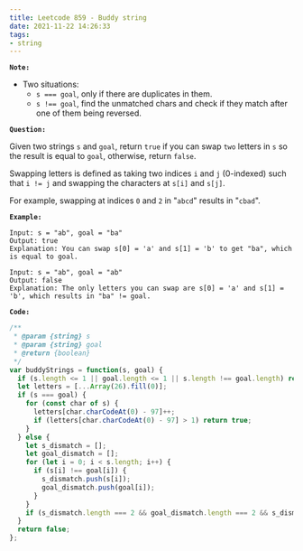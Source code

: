 ```yaml
---
title: Leetcode 859 - Buddy string
date: 2021-11-22 14:26:33
tags:
- string
---
```

**`Note:`**
- Two situations:
  - `s === goal`, only if there are duplicates in them.
  - `s !== goal`, find the unmatched chars and check if they match after one of them being reversed.

**`Question:`**

Given two strings `s` and `goal`, return `true` if you can swap `two` letters in `s` so the result is equal to `goal`, otherwise, return `false`.

Swapping letters is defined as taking two indices `i` and `j` (0-indexed) such that `i != j` and swapping the characters at `s[i]` and `s[j]`.

For example, swapping at indices `0` and `2` in "`abcd`" results in "`cbad`".

**`Example:`**
```
Input: s = "ab", goal = "ba"
Output: true
Explanation: You can swap s[0] = 'a' and s[1] = 'b' to get "ba", which is equal to goal.

Input: s = "ab", goal = "ab"
Output: false
Explanation: The only letters you can swap are s[0] = 'a' and s[1] = 'b', which results in "ba" != goal.
```

**`Code:`**
```javascript
/**
 * @param {string} s
 * @param {string} goal
 * @return {boolean}
 */
var buddyStrings = function(s, goal) {
  if (s.length <= 1 || goal.length <= 1 || s.length !== goal.length) return false;
  let letters = [...Array(26).fill(0)];
  if (s === goal) {
    for (const char of s) {
      letters[char.charCodeAt(0) - 97]++;
      if (letters[char.charCodeAt(0) - 97] > 1) return true;
    }
  } else {
    let s_dismatch = [];
    let goal_dismatch = [];
    for (let i = 0; i < s.length; i++) {
      if (s[i] !== goal[i]) {
        s_dismatch.push(s[i]);
        goal_dismatch.push(goal[i]);
      }
    }
    if (s_dismatch.length === 2 && goal_dismatch.length === 2 && s_dismatch.join('.') === goal_dismatch.reverse().join('.')) return true; 
  }
  return false;
};
```
